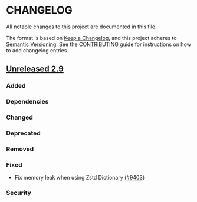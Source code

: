 # CHANGELOG
All notable changes to this project are documented in this file.

The format is based on [Keep a Changelog](https://keepachangelog.com/en/1.0.0/), and this project adheres to [Semantic Versioning](https://semver.org/spec/v2.0.0.html). See the [CONTRIBUTING guide](./CONTRIBUTING.md#Changelog) for instructions on how to add changelog entries.

## [Unreleased 2.9]
### Added

### Dependencies

### Changed

### Deprecated

### Removed

### Fixed
- Fix memory leak when using Zstd Dictionary ([#9403](https://github.com/opensearch-project/OpenSearch/pull/9403))

### Security

[Unreleased 2.9]: https://github.com/opensearch-project/OpenSearch/compare/2.9...2.x
